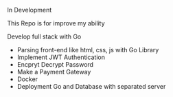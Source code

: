 In Development

This Repo is for improve my ability

Develop full stack with Go 

- Parsing front-end like html, css, js with Go Library 
- Implement JWT Authentication 
- Encpryt Decrypt Password 
- Make a Payment Gateway 
- Docker 
- Deployment Go and Database with separated server

